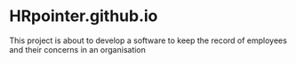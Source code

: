 # HRpointer.github.io
This project is about to develop a software to keep the record of employees and their concerns in an organisation

